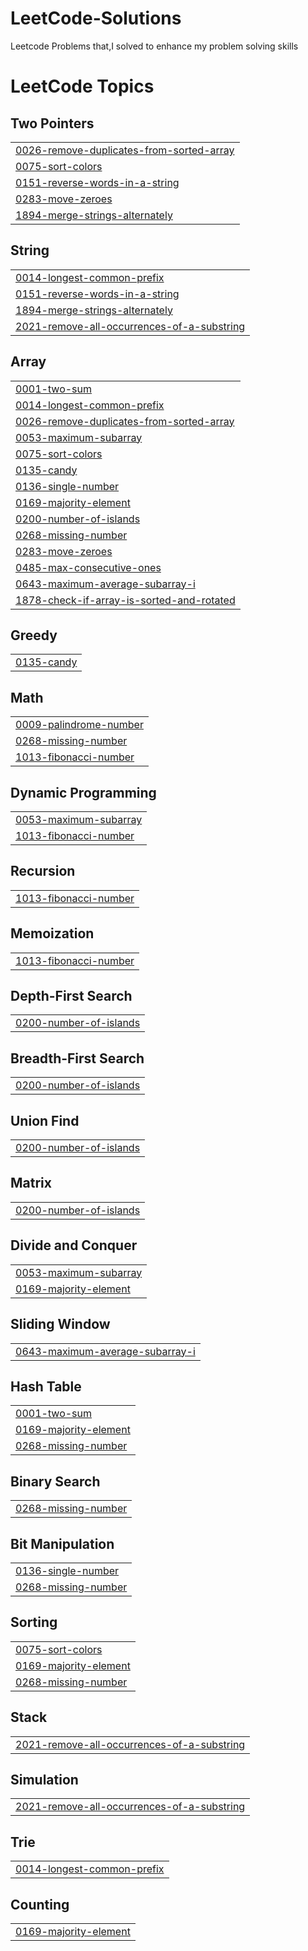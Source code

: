 # LeetCode-Solutions
Leetcode Problems that,I solved to enhance my problem solving skills

<!---LeetCode Topics Start-->
# LeetCode Topics
## Two Pointers
|  |
| ------- |
| [0026-remove-duplicates-from-sorted-array](https://github.com/Ashika-hub-tech/LeetCode-Solutions/tree/master/0026-remove-duplicates-from-sorted-array) |
| [0075-sort-colors](https://github.com/Ashika-hub-tech/LeetCode-Solutions/tree/master/0075-sort-colors) |
| [0151-reverse-words-in-a-string](https://github.com/Ashika-hub-tech/LeetCode-Solutions/tree/master/0151-reverse-words-in-a-string) |
| [0283-move-zeroes](https://github.com/Ashika-hub-tech/LeetCode-Solutions/tree/master/0283-move-zeroes) |
| [1894-merge-strings-alternately](https://github.com/Ashika-hub-tech/LeetCode-Solutions/tree/master/1894-merge-strings-alternately) |
## String
|  |
| ------- |
| [0014-longest-common-prefix](https://github.com/Ashika-hub-tech/LeetCode-Solutions/tree/master/0014-longest-common-prefix) |
| [0151-reverse-words-in-a-string](https://github.com/Ashika-hub-tech/LeetCode-Solutions/tree/master/0151-reverse-words-in-a-string) |
| [1894-merge-strings-alternately](https://github.com/Ashika-hub-tech/LeetCode-Solutions/tree/master/1894-merge-strings-alternately) |
| [2021-remove-all-occurrences-of-a-substring](https://github.com/Ashika-hub-tech/LeetCode-Solutions/tree/master/2021-remove-all-occurrences-of-a-substring) |
## Array
|  |
| ------- |
| [0001-two-sum](https://github.com/Ashika-hub-tech/LeetCode-Solutions/tree/master/0001-two-sum) |
| [0014-longest-common-prefix](https://github.com/Ashika-hub-tech/LeetCode-Solutions/tree/master/0014-longest-common-prefix) |
| [0026-remove-duplicates-from-sorted-array](https://github.com/Ashika-hub-tech/LeetCode-Solutions/tree/master/0026-remove-duplicates-from-sorted-array) |
| [0053-maximum-subarray](https://github.com/Ashika-hub-tech/LeetCode-Solutions/tree/master/0053-maximum-subarray) |
| [0075-sort-colors](https://github.com/Ashika-hub-tech/LeetCode-Solutions/tree/master/0075-sort-colors) |
| [0135-candy](https://github.com/Ashika-hub-tech/LeetCode-Solutions/tree/master/0135-candy) |
| [0136-single-number](https://github.com/Ashika-hub-tech/LeetCode-Solutions/tree/master/0136-single-number) |
| [0169-majority-element](https://github.com/Ashika-hub-tech/LeetCode-Solutions/tree/master/0169-majority-element) |
| [0200-number-of-islands](https://github.com/Ashika-hub-tech/LeetCode-Solutions/tree/master/0200-number-of-islands) |
| [0268-missing-number](https://github.com/Ashika-hub-tech/LeetCode-Solutions/tree/master/0268-missing-number) |
| [0283-move-zeroes](https://github.com/Ashika-hub-tech/LeetCode-Solutions/tree/master/0283-move-zeroes) |
| [0485-max-consecutive-ones](https://github.com/Ashika-hub-tech/LeetCode-Solutions/tree/master/0485-max-consecutive-ones) |
| [0643-maximum-average-subarray-i](https://github.com/Ashika-hub-tech/LeetCode-Solutions/tree/master/0643-maximum-average-subarray-i) |
| [1878-check-if-array-is-sorted-and-rotated](https://github.com/Ashika-hub-tech/LeetCode-Solutions/tree/master/1878-check-if-array-is-sorted-and-rotated) |
## Greedy
|  |
| ------- |
| [0135-candy](https://github.com/Ashika-hub-tech/LeetCode-Solutions/tree/master/0135-candy) |
## Math
|  |
| ------- |
| [0009-palindrome-number](https://github.com/Ashika-hub-tech/LeetCode-Solutions/tree/master/0009-palindrome-number) |
| [0268-missing-number](https://github.com/Ashika-hub-tech/LeetCode-Solutions/tree/master/0268-missing-number) |
| [1013-fibonacci-number](https://github.com/Ashika-hub-tech/LeetCode-Solutions/tree/master/1013-fibonacci-number) |
## Dynamic Programming
|  |
| ------- |
| [0053-maximum-subarray](https://github.com/Ashika-hub-tech/LeetCode-Solutions/tree/master/0053-maximum-subarray) |
| [1013-fibonacci-number](https://github.com/Ashika-hub-tech/LeetCode-Solutions/tree/master/1013-fibonacci-number) |
## Recursion
|  |
| ------- |
| [1013-fibonacci-number](https://github.com/Ashika-hub-tech/LeetCode-Solutions/tree/master/1013-fibonacci-number) |
## Memoization
|  |
| ------- |
| [1013-fibonacci-number](https://github.com/Ashika-hub-tech/LeetCode-Solutions/tree/master/1013-fibonacci-number) |
## Depth-First Search
|  |
| ------- |
| [0200-number-of-islands](https://github.com/Ashika-hub-tech/LeetCode-Solutions/tree/master/0200-number-of-islands) |
## Breadth-First Search
|  |
| ------- |
| [0200-number-of-islands](https://github.com/Ashika-hub-tech/LeetCode-Solutions/tree/master/0200-number-of-islands) |
## Union Find
|  |
| ------- |
| [0200-number-of-islands](https://github.com/Ashika-hub-tech/LeetCode-Solutions/tree/master/0200-number-of-islands) |
## Matrix
|  |
| ------- |
| [0200-number-of-islands](https://github.com/Ashika-hub-tech/LeetCode-Solutions/tree/master/0200-number-of-islands) |
## Divide and Conquer
|  |
| ------- |
| [0053-maximum-subarray](https://github.com/Ashika-hub-tech/LeetCode-Solutions/tree/master/0053-maximum-subarray) |
| [0169-majority-element](https://github.com/Ashika-hub-tech/LeetCode-Solutions/tree/master/0169-majority-element) |
## Sliding Window
|  |
| ------- |
| [0643-maximum-average-subarray-i](https://github.com/Ashika-hub-tech/LeetCode-Solutions/tree/master/0643-maximum-average-subarray-i) |
## Hash Table
|  |
| ------- |
| [0001-two-sum](https://github.com/Ashika-hub-tech/LeetCode-Solutions/tree/master/0001-two-sum) |
| [0169-majority-element](https://github.com/Ashika-hub-tech/LeetCode-Solutions/tree/master/0169-majority-element) |
| [0268-missing-number](https://github.com/Ashika-hub-tech/LeetCode-Solutions/tree/master/0268-missing-number) |
## Binary Search
|  |
| ------- |
| [0268-missing-number](https://github.com/Ashika-hub-tech/LeetCode-Solutions/tree/master/0268-missing-number) |
## Bit Manipulation
|  |
| ------- |
| [0136-single-number](https://github.com/Ashika-hub-tech/LeetCode-Solutions/tree/master/0136-single-number) |
| [0268-missing-number](https://github.com/Ashika-hub-tech/LeetCode-Solutions/tree/master/0268-missing-number) |
## Sorting
|  |
| ------- |
| [0075-sort-colors](https://github.com/Ashika-hub-tech/LeetCode-Solutions/tree/master/0075-sort-colors) |
| [0169-majority-element](https://github.com/Ashika-hub-tech/LeetCode-Solutions/tree/master/0169-majority-element) |
| [0268-missing-number](https://github.com/Ashika-hub-tech/LeetCode-Solutions/tree/master/0268-missing-number) |
## Stack
|  |
| ------- |
| [2021-remove-all-occurrences-of-a-substring](https://github.com/Ashika-hub-tech/LeetCode-Solutions/tree/master/2021-remove-all-occurrences-of-a-substring) |
## Simulation
|  |
| ------- |
| [2021-remove-all-occurrences-of-a-substring](https://github.com/Ashika-hub-tech/LeetCode-Solutions/tree/master/2021-remove-all-occurrences-of-a-substring) |
## Trie
|  |
| ------- |
| [0014-longest-common-prefix](https://github.com/Ashika-hub-tech/LeetCode-Solutions/tree/master/0014-longest-common-prefix) |
## Counting
|  |
| ------- |
| [0169-majority-element](https://github.com/Ashika-hub-tech/LeetCode-Solutions/tree/master/0169-majority-element) |
<!---LeetCode Topics End-->